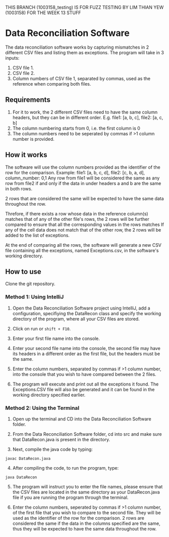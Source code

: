 THIS BRANCH (1003158_testing) IS FOR FUZZ TESTING BY LIM THIAN YEW (1003158) FOR THE WEEK 13 STUFF

# Data Reconciliation Software
The data reconciliation software works by capturing mismatches in 2 different CSV files and listing them as exceptions. 
The program will take in 3 inputs:
1. CSV file 1.
2. CSV file 2.
3. Column numbers of CSV file 1, separated by commas, used as the reference when comparing both files.

## Requirements
1. For it to work, the 2 different CSV files need to have the same column headers, but they can be in different order. E.g. file1: [a, b, c], file2: [a, c, b]
2. The column numbering starts from 0, i.e. the first column is 0
3. The column numbers need to be seperated by commas if >1 column number is provided.

## How it works
The software will use the column numbers provided as the identifier of the row for the comparison. 
Example: file1: [a, b, c, d], file2: [c, b, a, d], column_number: 0,1
Any row from file1 will be considered the same as any row from file2 if and only if the data in under headers a and b are the same in both rows.

2 rows that are considered the same will be expected to have the same data throughout the row.

Threfore, if there exists a row whose data in the reference column(s) matches that of any of the other file's rows, the 2 rows will be further compared to ensure that all the corresponding values in the rows matches If any of the cell data does not match that of the other row, the 2 rows will be added to the list of exceptions.

At the end of comparing all the rows, the software will generate a new CSV file containing all the exceptions, named Exceptions.csv, in the software's working directory.

## How to use
Clone the git repository.

### Method 1: Using IntelliJ
1. Open the Data Reconciliation Software project using IntelliJ, add a configuration, specifiying the DataRecon class and specify the working directory of the program, where all your CSV files are stored.

2. Click on run or `shift + F10`.

3. Enter your first file name into the console.

4. Enter your second file name into the console, the second file may have its headers in a different order as the first file, but the headers must be the same.

5. Enter the column numbers, separated by commas if >1 column number, into the console that you wish to have compared between the 2 files.

6. The program will execute and print out all the exceptions it found. The Exceptions.CSV file will also be generated and it can be found in the working directory specified earlier.

### Method 2: Using the Terminal
1. Open up the terminal and CD into the Data Reconciliation Software folder.

2. From the Data Reconciliation Software folder, cd into src and make sure that DataRecon.java is present in the directory.

3. Next, compile the java code by typing:
```
javac DataRecon.java
```

4. After compiling the code, to run the program, type:
```
java DataRecon
```
5. The program will instruct you to enter the file names, please ensure that the CSV files are located in the same directory as your DataRecon.java file if you are running the program through the terminal.

6. Enter the column numbers, seperated by commas if >1 column number, of the first file that you wish to compare to the second file. They will be used as the identifier of the row for the comparison. 2 rows are considered the same if the data in the columns specified are the same, thus they will be expected to have the same data throughout the row.
